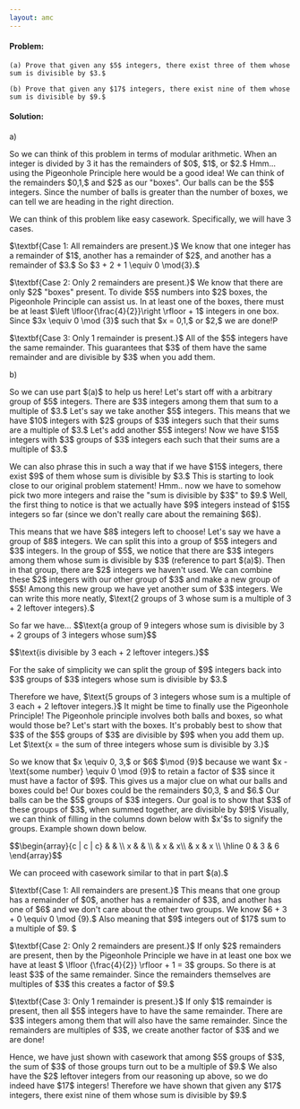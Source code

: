 ```yaml
---
layout: amc
---
```


<div class="problem">
    <h4>Problem:</h4>

    (a) Prove that given any $5$ integers, there exist three of them whose sum is divisible by $3.$

    (b) Prove that given any $17$ integers, there exist nine of them whose sum is divisible by $9.$

</div>

<div class="solution">
    <h4>Solution:</h4>
    a)
    <p>So we can think of this problem in terms of modular arithmetic. When an integer is divided by 3 it has
        the
        remainders of $0$, $1$, or $2.$ Hmm... using the Pigeonhole Principle here would be a good idea! We can
        think of the remainders $0,1,$ and $2$ as our "boxes". Our balls can be the $5$ integers. Since the
        number
        of balls is greater than the number of boxes, we can tell we are heading in the right direction.
    </p>
    <p>We can think of this problem like easy casework. Specifically, we will have 3 cases.
    </p>
    <p>
        $\textbf{Case 1: All remainders are present.}$
        We know that one integer has a remainder of $1$, another has a remainder of $2$, and another has a
        remainder of $3.$ So $3 + 2 + 1 \equiv 0 \mod{3}.$
    </p>
    <p>
        $\textbf{Case 2: Only 2 remainders are present.}$
        We know that there are only $2$ "boxes" present. To divide $5$ numbers into $2$ boxes, the Pigeonhole
        Principle can assist us. In at least one of the boxes, there must be at least $\left
        \lfloor{\frac{4}{2}}\right \rfloor + 1$ integers in one box. Since $3x \equiv 0 \mod {3}$ such that $x =
        0,1,$ or $2,$ we are done!P
    </p>
    <p>
        $\textbf{Case 3: Only 1 remainder is present.}$
        All of the $5$ integers have the same remainder. This guarantees that $3$ of them have the same
        remainder and are divisible by $3$ when you add them.
    </p>
    b)
    <p>
        So we can use part $(a)$ to help us here! Let's start off with a arbitrary group of $5$ integers. There
        are $3$ integers among them that sum to a multiple of $3.$ Let's say we take another $5$ integers. This
        means that we have $10$ integers with $2$ groups of $3$ integers such that their sums are a multiple of
        $3.$ Let's add another $5$ integers! Now we have $15$ integers with $3$ groups of $3$ integers each such
        that their sums are a multiple of $3.$
    </p>
    <p>We can also phrase this in such a way that if we have $15$ integers, there exist $9$ of them whose sum is
        divisible by $3.$ This is starting to look close to our original problem statement! Hmm.. now we have to
        somehow pick two more integers and raise the "sum is divisible by $3$" to $9.$ Well, the first thing to
        notice is that we actually have $9$ integers instead of $15$ integers so far (since we don't really care
        about the remaining $6$).
    </p>
    <p>
        This means that we have $8$ integers left to choose! Let's say we have a group of $8$ integers. We can
        split this into a group of $5$ integers and $3$ integers. In the group of $5$, we notice that there are
        $3$ integers among them whose sum is divisible by $3$ (reference to part $(a)$). Then in that group,
        there are $2$ integers we haven't used. We can combine these $2$ integers with our other group of $3$
        and make a new group of $5$! Among this new group we have yet another sum of $3$ integers. We can write
        this more neatly, $\text{2 groups of 3 whose sum is a multiple of 3 + 2 leftover integers}.$
    </p>
    <p>
        So far we have...
        $$\text{a group of 9 integers whose sum is divisible by 3 + 2 groups of 3 integers whose sum}$$
    <p>$$\text{is divisible by 3 each + 2 leftover integers.}$$</p>
    </p>
    <p>
        For the sake of simplicity we can split the group of $9$ integers back into $3$ groups of $3$ integers
        whose sum is divisible by $3.$
    </p>
    <p>
        Therefore we have, $\text{5 groups of 3 integers whose sum is a multiple of 3 each + 2 leftover integers.}$ It might be time to finally use the Pigeonhole Principle! The
        Pigeonhole principle involves both balls and boxes, so what would those be? Let's start with the boxes.
        It's probably best to show that $3$ of the $5$ groups of $3$ are divisible by $9$ when you add them up.
        Let $\text{x = the sum of three integers whose sum is divisible by 3.}$
    </p>
    <p>
        So we know that $x \equiv 0, 3,$ or $6$ $\mod {9}$ because we want $x - \text{some number} \equiv 0 \mod
        {9}$ to retain a
        factor of $3$ since it must have a factor of $9$. This gives us a major clue on what our balls and boxes
        could be! Our boxes could be the remainders $0,3, $ and $6.$ Our balls can be the $5$ groups of $3$
        integers. Our goal is to show that $3$ of these groups of $3$, when summed together, are divisible by
        $9!$ Visually, we can think of filling in the columns down below with $x'$s to signify the groups.
        Example shown down below.
    </p>
    <p>
        $$\begin{array}{c | c | c}
        & & \\ x & & \\ & x & x\\ & x & x \\ \hline 0 & 3 & 6
        \end{array}$$
    </p>
    <p>
        We can proceed with casework similar to that in part $(a).$
    </p>
    <p>
        $\textbf{Case 1: All remainders are present.}$
        This means that one group has a remainder of $0$, another has a remainder of $3$, and another has one of
        $6$ and we don't care about the other two groups. We know $6 + 3 + 0 \equiv 0 \mod {9}.$ Also meaning
        that $9$ integers out of $17$ sum to a multiple of $9. $
    </p>
    <p>
        $\textbf{Case 2: Only 2 remainders are present.}$
        If only $2$ remainders are present, then by the Pigeonhole Principle we have in at least one box we have
        at least $ \lfloor {\frac{4}{2}} \rfloor + 1 = 3$ groups. So there is at least $3$ of the same
        remainder. Since the remainders themselves are multiples of $3$ this creates a factor of $9.$
    </p>
    <p>
        $\textbf{Case 3: Only 1 remainder is present.}$
        If only $1$ remainder is present, then all $5$ integers have to have the same remainder. There are $3$
        integers among them that will also have the same remainder. Since the remainders are multiples of $3$,
        we create another factor of $3$ and we are done!
    </p>
    <p>
        Hence, we have just shown with casework that among $5$ groups of $3$, the sum of $3$ of those groups
        turn out to be a multiple of $9.$ We also have the $2$ leftover integers from our reasoning up above, so
        we do indeed have $17$ integers! Therefore we have shown that given any $17$ integers, there exist nine
        of them whose sum is divisible by $9.$
    </p>
</div>
